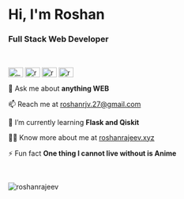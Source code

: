 



<h1>Hi, I'm Roshan</h1>
<h3>Full Stack Web Developer</h3><br>
<p>  
<a href="https://twitter.com/_roshan27" target="blank"><img align="center" src="https://cdn.jsdelivr.net/npm/simple-icons@3.0.1/icons/twitter.svg" alt="_roshan27" height="20" width="30" /></a>  
<a href="https://linkedin.com/in/roshan27" target="blank"><img align="center" src="https://cdn.jsdelivr.net/npm/simple-icons@3.0.1/icons/linkedin.svg" alt="roshan27" height="20" width="30" /></a>  
<a href="https://instagram.com/rosh27._" target="blank"><img align="center" src="https://cdn.jsdelivr.net/npm/simple-icons@3.0.1/icons/instagram.svg" alt="rosh27._" height="20" width="30" /></a>  
<a href="https://www.hackerrank.com/roshan_rajeev" target="blank"><img align="center" src="https://cdn.jsdelivr.net/npm/simple-icons@3.0.1/icons/hackerrank.svg" alt="roshan_rajeev" height="20" width="30" /></a> 
</p>

💬 Ask me about **anything WEB**

📫 Reach me at roshanrjv.27@gmail.com

🌱 I’m currently learning **Flask and Qiskit**

👨‍💻 Know more about me at [roshanrajeev.xyz](https://roshanrajeev.xyz)

⚡ Fun fact **One thing I cannot live without is Anime**


<br>
<p><img align="center" src="https://github-readme-stats.vercel.app/api/top-langs?username=roshanrajeev&show_icons=true&locale=en&layout=compact" alt="roshanrajeev" /></p>

